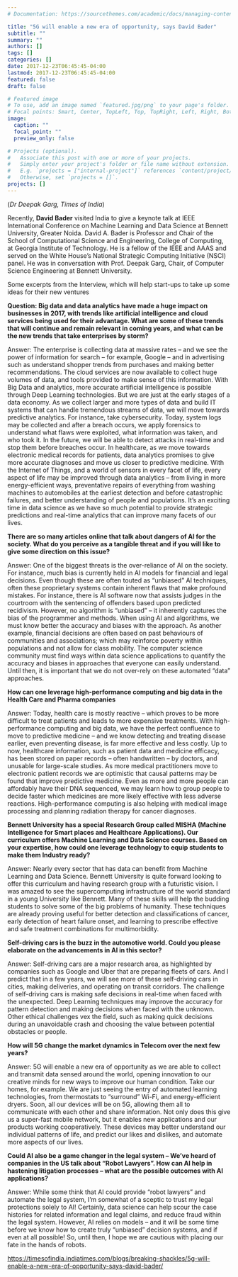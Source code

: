 ```yaml
---
# Documentation: https://sourcethemes.com/academic/docs/managing-content/

title: "5G will enable a new era of opportunity, says David Bader"
subtitle: ""
summary: ""
authors: []
tags: []
categories: []
date: 2017-12-23T06:45:45-04:00
lastmod: 2017-12-23T06:45:45-04:00
featured: false
draft: false

# Featured image
# To use, add an image named `featured.jpg/png` to your page's folder.
# Focal points: Smart, Center, TopLeft, Top, TopRight, Left, Right, BottomLeft, Bottom, BottomRight.
image:
  caption: ""
  focal_point: ""
  preview_only: false

# Projects (optional).
#   Associate this post with one or more of your projects.
#   Simply enter your project's folder or file name without extension.
#   E.g. `projects = ["internal-project"]` references `content/project/deep-learning/index.md`.
#   Otherwise, set `projects = []`.
projects: []
---
```


(*Dr Deepak Garg, Times of India*)

Recently, **David Bader** visited India to give a keynote talk at IEEE International Conference on Machine Learning and Data Science at Bennett University, Greater Noida. David A. Bader is Professor and Chair of the School of Computational Science and Engineering, College of Computing, at Georgia Institute of Technology. He is a fellow of the IEEE and AAAS and served on the White House’s National Strategic Computing Initiative (NSCI) panel. He was in conversation with Prof. Deepak Garg, Chair, of Computer Science Engineering at Bennett University.

Some excerpts from the Interview, which will help start-ups to take up some ideas for their new ventures

**Question: Big data and data analytics have made a huge impact on businesses in 2017, with trends like artificial intelligence and cloud services being used for their advantage. What are some of these trends that will continue and remain relevant in coming years, and what can be the new trends that take enterprises by storm?**

Answer: The enterprise is collecting data at massive rates – and we see the power of information for search – for example, Google – and in advertising such as understand shopper trends from purchases and making better recommendations. The cloud services are now available to collect huge volumes of data, and tools provided to make sense of this information. With Big Data and analytics, more accurate artificial intelligence is possible through Deep Learning technologies. But we are just at the early stages of a data economy. As we collect larger and more types of data and build IT systems that can handle tremendous streams of data, we will move towards predictive analytics. For instance, take cybersecurity. Today, system logs may be collected and after a breach occurs, we apply forensics to understand what flaws were exploited, what information was taken, and who took it. In the future, we will be able to detect attacks in real-time and stop them before breaches occur. In healthcare, as we move towards electronic medical records for patients, data analytics promises to give more accurate diagnoses and move us closer to predictive medicine. With the Internet of Things, and a world of sensors in every facet of life, every aspect of life may be improved through data analytics – from living in more energy-efficient ways, preventative repairs of everything from washing machines to automobiles at the earliest detection and before catastrophic failures, and better understanding of people and populations. It’s an exciting time in data science as we have so much potential to provide strategic predictions and real-time analytics that can improve many facets of our lives.

**There are so many articles online that talk about dangers of AI for the society. What do you perceive as a tangible threat and if you will like to give some direction on this issue?**

Answer: One of the biggest threats is the over-reliance of AI on the society. For instance, much bias is currently held in AI models for financial and legal decisions. Even though these are often touted as “unbiased” AI techniques, often these proprietary systems contain inherent flaws that make profound mistakes. For instance, there is AI software now that assists judges in the courtroom with the sentencing of offenders based upon predicted recidivism. However, no algorithm is “unbiased” – it inherently captures the bias of the programmer and methods. When using AI and algorithms, we must know better the accuracy and biases with the approach. As another example, financial decisions are often based on past behaviours of communities and associations; which may reinforce poverty within populations and not allow for class mobility. The computer science community must find ways within data science applications to quantify the accuracy and biases in approaches that everyone can easily understand. Until then, it is important that we do not over-rely on these automated “data” approaches.

**How can one leverage high-performance computing and big data in the Health Care and Pharma companies**

Answer: Today, health care is mostly reactive – which proves to be more difficult to treat patients and leads to more expensive treatments. With high-performance computing and big data, we have the perfect confluence to move to predictive medicine – and we know detecting and treating disease earlier, even preventing disease, is far more effective and less costly. Up to now, healthcare information, such as patient data and medicine efficacy, has been stored on paper records – often handwritten – by doctors, and unusable for large-scale studies. As more medical practitioners move to electronic patient records we are optimistic that causal patterns may be found that improve predictive medicine. Even as more and more people can affordably have their DNA sequenced, we may learn how to group people to decide faster which medicines are more likely effective with less adverse reactions. High-performance computing is also helping with medical image processing and planning radiation therapy for cancer diagnoses.

**Bennett University has a special Research Group called MISHA (Machine Intelligence for Smart places and Healthcare Applications). Our curriculum offers Machine Learning and Data Science courses. Based on your expertise, how could one leverage technology to equip students to make them Industry ready?**

Answer: Nearly every sector that has data can benefit from Machine Learning and Data Science. Bennett University is quite forward looking to offer this curriculum and having research group with a futuristic vision. I was amazed to see the supercomputing infrastructure of the world standard in a young University like Bennett. Many of these skills will help the budding students to solve some of the big problems of humanity. These techniques are already proving useful for better detection and classifications of cancer, early detection of heart failure onset, and learning to prescribe effective and safe treatment combinations for multimorbidity.

**Self-driving cars is the buzz in the automotive world. Could you please elaborate on the advancements in AI in this sector?**

Answer: Self-driving cars are a major research area, as highlighted by companies such as Google and Uber that are preparing fleets of cars. And I predict that in a few years, we will see more of these self-driving cars in cities, making deliveries, and operating on transit corridors. The challenge of self-driving cars is making safe decisions in real-time when faced with the unexpected. Deep Learning techniques may improve the accuracy for pattern detection and making decisions when faced with the unknown. Other ethical challenges vex the field, such as making quick decisions during an unavoidable crash and choosing the value between potential obstacles or people.

**How will 5G change the market dynamics in Telecom over the next few years?**

Answer: 5G will enable a new era of opportunity as we are able to collect and transmit data sensed around the world, opening innovation to our creative minds for new ways to improve our human condition. Take our homes, for example. We are just seeing the entry of automated learning technologies, from thermostats to “surround” Wi-Fi, and energy-efficient dryers. Soon, all our devices will be on 5G, allowing them all to communicate with each other and share information. Not only does this give us a super-fast mobile network, but it enables new applications and our products working cooperatively. These devices may better understand our individual patterns of life, and predict our likes and dislikes, and automate more aspects of our lives.

**Could AI also be a game changer in the legal system – We’ve heard of companies in the US talk about “Robot Lawyers”. How can AI help in hastening litigation processes – what are the possible outcomes with AI applications?**

Answer: While some think that AI could provide “robot lawyers” and automate the legal system, I’m somewhat of a sceptic to trust my legal protections solely to AI! Certainly, data science can help scour the case histories for related information and legal claims, and reduce fraud within the legal system. However, AI relies on models – and it will be some time before we know how to create truly “unbiased” decision systems, and if even at all possible! So, until then, I hope we are cautious with placing our fate in the hands of robots.

https://timesofindia.indiatimes.com/blogs/breaking-shackles/5g-will-enable-a-new-era-of-opportunity-says-david-bader/

